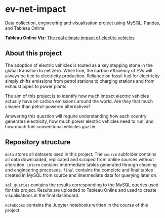 # ev-net-impact
Data collection, engineering and visualisation project using MySQL, Pandas, and Tableau Online

**Tableau Online Viz:**
[The real climate impact of electric vehicles](https://public.tableau.com/app/profile/lachy.berry/viz/Therealclimateimpactofelectricvehicles/EV_impact)

## About this project
The adoption of electric vehicles is touted as a key stepping stone in the global transition to net zero. While true, the carbon efficiency of EVs will always be tied to electricity production. Reliance on fossil fuel for electricity simply shifts emissions from petrol stations to charging stations and from exhaust pipes to power plants.

The aim of this project is to identify how much impact electric vehicles actually have on carbon emissions around the world. Are they that much cleaner than petrol-powered alternatives?

Answering this question will require understanding how each country generates electricity, how much power electric vehicles need to run, and how much fuel conventional vehicles guzzle.

## Repository structure
`data` stores all datasets used in this project. The `source` subfolder contains all data downloaded, replicated and scraped from online sources without alteration. `interm` contains intermediate tables generated through cleaning and engineering processes. `final` contains the complete and final tables created in MySQL from source and intermediate data for querying later on.

`sql_queries` contains the results corresponding to the MySQL queries used for this project. Results are uploaded to Tableau Online and used to create visualisations in the final dashboard.

`notebooks` contains the Jupyter notebooks written in the course of this project.
